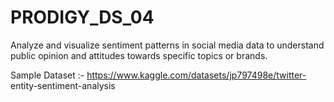 # PRODIGY_DS_04

Analyze and visualize sentiment patterns in social media data to understand public opinion and attitudes towards specific topics or brands.

Sample Dataset :-
https://www.kaggle.com/datasets/jp797498e/twitter- entity-sentiment-analysis
